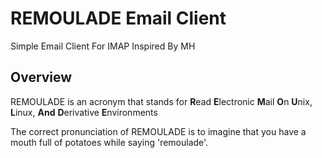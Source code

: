 # REMOULADE Email Client

Simple Email Client For IMAP Inspired By MH

## Overview

REMOULADE is an acronym that stands for **R**ead **E**lectronic **M**ail
**O**n **U**nix, **L**inux, **And** **D**erivative **E**nvironments

The correct pronunciation of REMOULADE is to imagine that you have a mouth
full of potatoes while saying 'remoulade'.

